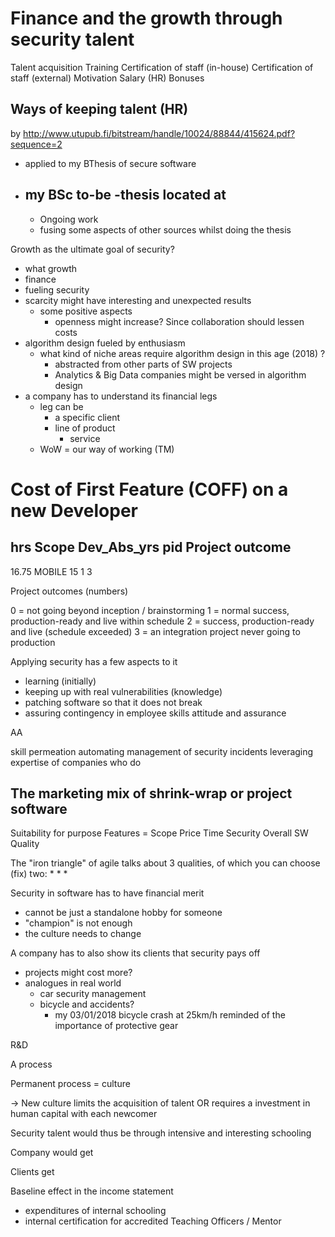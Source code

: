 # Finance and the growth through security talent

Talent acquisition
Training
Certification of staff (in-house)
Certification of staff (external)
Motivation
Salary (HR)
Bonuses

## Ways of keeping talent (HR)

by
http://www.utupub.fi/bitstream/handle/10024/88844/415624.pdf?sequence=2
- applied to my BThesis of secure software
- my BSc to-be -thesis located at
  - 
	- Ongoing work
	- fusing some aspects of other sources whilst doing the thesis

Growth as the ultimate goal of security?
- what growth
- finance
- fueling security
- scarcity might have interesting and unexpected results
  - some positive aspects
	- openness might increase? Since collaboration should lessen costs
- algorithm design fueled by enthusiasm
  - what kind of niche areas require algorithm design in this age (2018) ?
	- abstracted from other parts of SW projects
	- Analytics & Big Data companies might be versed in algorithm design
- a company has to understand its financial legs
  - leg can be
	  - a specific client
	  - line of product
		- service
  - WoW = our way of working (TM)

Cost of First Feature (COFF) on a new Developer
===============================================

hrs    Scope    Dev_Abs_yrs  pid  Project outcome
--------------------------------------------
16.75  MOBILE   15				   1    3

Project outcomes (numbers)

0 = not going beyond inception / brainstorming
1 = normal success, production-ready and live within schedule
2 = success, production-ready and live (schedule exceeded)
3 = an integration project never going to production 


Applying security has a few aspects to it
- learning (initially)
- keeping up with real vulnerabilities (knowledge)
- patching software so that it does not break
- assuring contingency in employee skills
  attitude and assurance

AA

  skill permeation
  automating management of security incidents
  leveraging expertise of companies who do 

## The marketing mix of shrink-wrap or project software

Suitability for purpose
Features = Scope
Price
Time 
Security
Overall SW Quality

The "iron triangle" of agile talks about 3 qualities,
of which you can choose (fix) two:
*
*
*

Security in software has to have financial merit
- cannot be just a standalone hobby for someone
- "champion" is not enough
- the culture needs to change

A company has to also show its clients that security pays off
- projects might cost more?
- analogues in real world
  - car security management
  - bicycle and accidents?
    - my 03/01/2018 bicycle crash at 25km/h reminded of the
      importance of protective gear
      
R&D

A process

Permanent process
= culture

-> New culture limits the acquisition of talent
   OR
   requires a investment in human capital with each newcomer

Security talent would thus be through intensive and interesting
schooling

Company would get

Clients get

Baseline effect in the income statement
- expenditures of internal schooling
- internal certification for accredited Teaching Officers / Mentor

